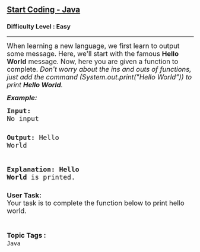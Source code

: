 <h2><a href="https://www.geeksforgeeks.org/problems/start-coding-java/1?page=7&difficulty=Basic,Easy&status=unsolved&sortBy=submissions">Start Coding - Java</a></h2><h3>Difficulty Level : Easy</h3><hr><div class="problems_problem_content__Xm_eO"><p><span style="font-size: 18px;">When learning a new language, we first learn to output some message. Here, we'll start with the famous <strong>Hello World</strong> message. Now, here you are given a function to complete. <em>Don't worry about the ins and outs of functions, just add the command (System.out.print("Hello World")) to print <strong>Hello World</strong>.</em></span></p>
<p><strong><span style="font-size: 18px;"><em>Example:</em></span></strong></p>
<pre><span style="font-size: 18px;"><strong>Input:</strong>
No input</span>

<span style="font-size: 18px;"><strong>Output:</strong>
Hello World</span>

<span style="font-size: 18px;"><strong>Explanation:
Hello World</strong> is printed.</span></pre>
<p><span style="font-size: 18px;"><strong>User Task:</strong><br>Your task is to complete the function below to print hello world.</span></p></div><br><p><span style=font-size:18px><strong>Topic Tags : </strong><br><code>Java</code>&nbsp;